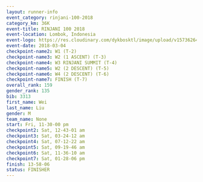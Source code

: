 ```yaml
---
layout: runner-info 
event_category: rinjani-100-2018 
category_km: 36K 
event-title: RINJANI 100 2018 
event-location: Lombok, Indonesia 
event-logo: https://res.cloudinary.com/dykbosktl/image/upload/v1573626435/Logo/Rinjani_eoufbh.png 
event-date: 2018-03-04 
checkpoint-name2: W1 (T-2) 
checkpoint-name3: W2 (1 ASCENT) (T-3) 
checkpoint-name4: W3 RINJANI SUMMIT (T-4) 
checkpoint-name5: W2 (2 DESCENT) (T-5) 
checkpoint-name6: W4 (2 DESCENT) (T-6) 
checkpoint-name7: FINISH (T-7) 
overall_rank: 159
gender_rank: 135
bib: 3313
first_name: Wei
last_name: Liu
gender: M
team_name: None
start: Fri, 11-30-00 pm
checkpoint2: Sat, 12-43-01 am
checkpoint3: Sat, 03-24-12 am
checkpoint4: Sat, 07-12-22 am
checkpoint5: Sat, 09-19-46 am
checkpoint6: Sat, 11-36-10 am
checkpoint7: Sat, 01-28-06 pm
finish: 13-58-06
status: FINISHER
---
```

